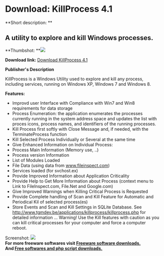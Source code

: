 # Download: KillProcess 4.1

**Short description: **

## A utility to explore and kill Windows processes.

  
**Thumbshot: **![](http://www.freewarefiles.com/screenshot/killwinprocess4_md.jpg)   
  
**Download link:** [Download KillProcess 4.1](http://freesoftwares.boysofts.com/KillProcess_program_43982.html)  
  

**Publisher's Description**  
  

KillProcess is a Windows Utility used to explore and kill any process,
including services, running on Windows XP, Windows 7 and Windows 8.

**Features:**

  * Improvd user Interface with Compliance with Win7 and Win8 requirements for data storage 
  * Process Enumeration: the application enumerates the processes currently running in the system address space and updates the list with proces icons, process names, and identifiers of the running processes. 
  * Kill Process first softly with Close Message and, if needed, with the TerminateProcess function 
  * Kill Selected Process Individually or Several at the same time 
  * Give Enhanced Information on Individual Process: 
  * Process Main Information (Memory use, ..) 
  * Process version Information 
  * List of Modules Loaded 
  * File Data (using data from www.fileinspect.com) 
  * Services loaded (for svchost.ex) 
  * Provide Improved Information about Application Criticality 
  * Provide Help to Get More Information about Process (context menu to Link to FileInspect.com, File.Net and Google.com) 
  * Give Improved Warnings when Killing Critical Process is Requested 
  * Provide Complete handling of Scan and Kill Feature for Automatic and Periodical Kil of selected process(es) 
  * Store Events and Scan and Kill Settings in SQLite Database. See http://www.tgmdev.be/applications/killprocess/killprocess.php for detailed information ... Warning! Use the Kill features with caution as you can kill critical processes for your computer and force a computer reboot. 

  
  
Screenshot: ![](http://www.freewarefiles.com/screenshot/killwinprocess4.jpg)  
**For more freeware softwares visit [Freeware software downloads.](http://freesoftwares.boysofts.com/)**   
**And [Free softwares and php script downloads.](http://www.boysofts.com/)**

